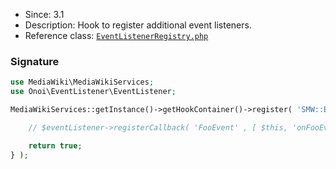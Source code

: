 * Since: 3.1
* Description: Hook to register additional event listeners.
* Reference class: [`EventListenerRegistry.php`][EventListenerRegistry.php]

### Signature

```php
use MediaWiki\MediaWikiServices;
use Onoi\EventListener\EventListener;

MediaWikiServices::getInstance()->getHookContainer()->register( 'SMW::Event::RegisterEventListeners', function( EventListener $eventListener ) {

	// $eventListener->registerCallback( 'FooEvent' , [ $this, 'onFooEvent' ] );

	return true;
} );
```

[EventListenerRegistry.php]:https://github.com/SemanticMediaWiki/SemanticMediaWiki/blob/master/src/EventListenerRegistry.php